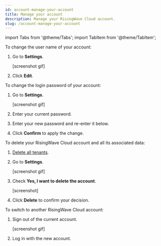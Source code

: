 ```yaml
---
id: account-manage-your-account
title: Manage your account
description: Manage your RisingWave Cloud account.
slug: /account-manage-your-account
---
```


import Tabs from '@theme/Tabs';
import TabItem from '@theme/TabItem';

<Tabs queryString="task">

<TabItem value="update-profile" label="Update your profile">

To change the user name of your account:

1. Go to **Settings**.
    
    [screenshot gif]
    
2. Click **Edit**.

</TabItem>

<TabItem value="change-password" label="Change account password">

To change the login password of your account:

1. Go to **Settings**.

    [screenshot gif]

2. Enter your current password.

3. Enter your new password and re-enter it below.

4. Click **Confirm** to apply the change.

</TabItem>

<TabItem value="delete-account" label="Delete your account">

To delete your RisingWave Cloud account and all its associated data:

1. [Delete all tenants](tenant-stop-and-delete-tenants.md#delete-a-tenant).

2. Go to **Settings**.

    [screenshot gif]

3. Check **Yes, I want to delete the account**.
    
    [screenshot]
    
4. Click **Delete** to confirm your decision.

</TabItem>

<TabItem value="switch-accounts" label="Switch accounts">

To switch to another RisingWave Cloud account:

1. Sign out of the current account.
    
    [screenshot gif]
    
2. Log in with the new account.

</TabItem>

</Tabs>
